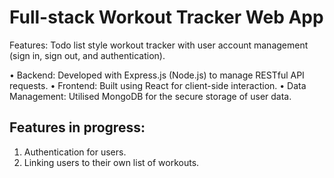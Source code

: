 # Full-stack Workout Tracker Web App
Features: Todo list style workout tracker with user account management (sign in, sign out, and authentication).

•	Backend: Developed with Express.js (Node.js) to manage RESTful API requests.
•	Frontend: Built using React for client-side interaction.
•	Data Management: Utilised MongoDB for the secure storage of user data.

## Features in progress:
1. Authentication for users.
2. Linking users to their own list of workouts.
